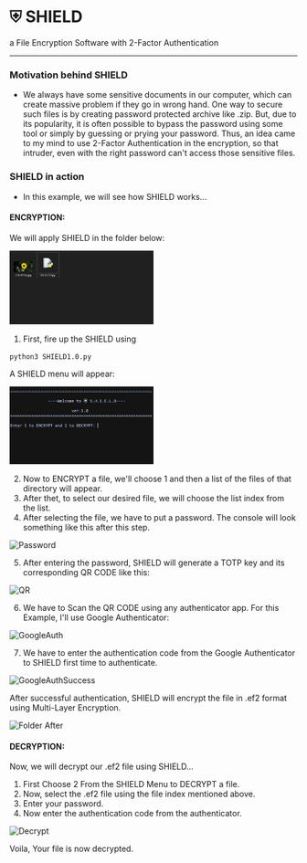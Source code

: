 # ⛨ SHIELD
 a File Encryption Software with 2-Factor Authentication

---
### Motivation behind SHIELD
- We always have some sensitive documents in our computer, which can create massive problem if they go in wrong hand. One way to secure such files is by creating password protected archive like .zip. But, due to its popularity, it is often possible to bypass the password using some tool or simply by guessing or prying your password. Thus, an idea came to my mind to use 2-Factor Authentication in the encryption, so that intruder, even with the right password can't access those sensitive files.

### SHIELD in action
- In this example, we will see how SHIELD works...

#### ENCRYPTION:

  We will apply SHIELD in the folder below:
  
<img src="./Demo/Folder.PNG?raw=true" alt="folder before" width="50%">

1. First, fire up the SHIELD using 
```
python3 SHIELD1.0.py
```
A SHIELD menu will appear:

<img src="./Demo/S1.PNG?raw=true" alt="Menu" width="50%">

2. Now to ENCRYPT a file, we'll choose 1 and then a list of the files of that directory will appear.
3. After thet, to select our desired file, we will choose the list index from the list. 
4. After selecting the file, we have to put a password. The console will look something like this after this step.

<img src="https://user-images.githubusercontent.com/33586885/126453415-18a1c026-ec9d-4a28-8068-e60df3878450.png" alt="Password" width="50%">


5. After entering the password, SHIELD will generate a TOTP key and its corresponding QR CODE like this:

<img src="https://user-images.githubusercontent.com/33586885/126454632-364f29f1-ed8a-411b-a67f-92f607b30a55.png" alt="QR" width="60%">

6. We have to Scan the QR CODE using any authenticator app. For this Example, I'll use Google Authenticator:

<img src="https://user-images.githubusercontent.com/33586885/126455895-1ee2ecef-6126-4191-be80-88e378b067ab.png" alt="GoogleAuth" width="50%">

7. We have to enter the authentication code from the Google Authenticator to SHIELD first time to authenticate.

<img src="https://user-images.githubusercontent.com/33586885/126456354-48b67f2a-0cbc-4d1d-9eb2-01f3eb08264d.png" alt="GoogleAuthSuccess" width="50%">

After successful authentication, SHIELD will encrypt the file in .ef2 format using Multi-Layer Encryption.

<img src="https://user-images.githubusercontent.com/33586885/126456821-d0a78413-cab3-4726-b384-31aac7a0b696.png" alt="Folder After" width="40%">


#### DECRYPTION:

Now, we will decrypt our .ef2 file using SHIELD...

1. First Choose 2 From the SHIELD Menu to DECRYPT a file.
2. Now, select the .ef2 file using the file index mentioned above.
3. Enter your password.
4. Now enter the authentication code from the authenticator.

![Decrypt](https://user-images.githubusercontent.com/33586885/126458333-2825d6fd-c995-4267-93a0-43d7e2db7cec.png)

Voila, Your file is now decrypted.



